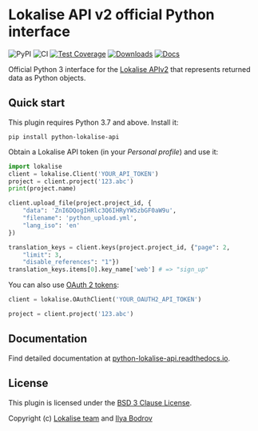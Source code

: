 # Lokalise API v2 official Python interface

![PyPI](https://img.shields.io/pypi/v/python-lokalise-api)
![CI](https://github.com/lokalise/python-lokalise-api/actions/workflows/ci.yml/badge.svg)
[![Test Coverage](https://codecov.io/gh/lokalise/python-lokalise-api/graph/badge.svg)](https://codecov.io/gh/lokalise/python-lokalise-api)
[![Downloads](https://pepy.tech/badge/python-lokalise-api)](https://pepy.tech/project/python-lokalise-api)
[![Docs](https://readthedocs.org/projects/python-lokalise-api/badge/?version=latest&style=flat)](https://python-lokalise-api.readthedocs.io)

Official Python 3 interface for the [Lokalise APIv2](https://app.lokalise.com/api2docs) that represents returned data as Python objects.

## Quick start

This plugin requires Python 3.7 and above. Install it:

    pip install python-lokalise-api

Obtain a Lokalise API token (in your *Personal profile*) and use it:

```python
import lokalise
client = lokalise.Client('YOUR_API_TOKEN')
project = client.project('123.abc')
print(project.name)

client.upload_file(project.project_id, {
    "data": 'ZnI6DQogIHRlc3Q6IHRyYW5zbGF0aW9u',
    "filename": 'python_upload.yml',
    "lang_iso": 'en'
})

translation_keys = client.keys(project.project_id, {"page": 2,
    "limit": 3,
    "disable_references": "1"})
translation_keys.items[0].key_name['web'] # => "sign_up"
```

You can also use [OAuth 2 tokens](https://python-lokalise-api.readthedocs.io/en/latest/additional_info/oauth2_flow.html):

```python
client = lokalise.OAuthClient('YOUR_OAUTH2_API_TOKEN')

project = client.project('123.abc')
```

## Documentation

Find detailed documentation at [python-lokalise-api.readthedocs.io](https://python-lokalise-api.readthedocs.io).

## License

This plugin is licensed under the [BSD 3 Clause License](https://github.com/lokalise/python-lokalise-api/blob/master/LICENSE).

Copyright (c) [Lokalise team](https://lokalise.com) and [Ilya Bodrov](http://bodrovis.tech)
